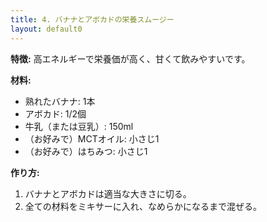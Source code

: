 ```yaml
---
title: 4. バナナとアボカドの栄養スムージー
layout: default0
---
```

**特徴:** 高エネルギーで栄養価が高く、甘くて飲みやすいです。

**材料:**

* 熟れたバナナ: 1本
* アボカド: 1/2個
* 牛乳（または豆乳）: 150ml
* （お好みで）MCTオイル: 小さじ1
* （お好みで）はちみつ: 小さじ1

**作り方:**

1.  バナナとアボカドは適当な大きさに切る。
2.  全ての材料をミキサーに入れ、なめらかになるまで混ぜる。
